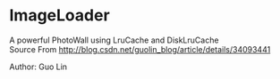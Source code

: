 # ImageLoader
A powerful PhotoWall using LruCache and DiskLruCache  
Source From http://blog.csdn.net/guolin_blog/article/details/34093441

Author: Guo Lin
